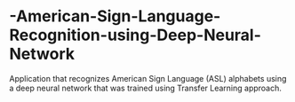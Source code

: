 # -American-Sign-Language-Recognition-using-Deep-Neural-Network
Application that recognizes American Sign Language (ASL) alphabets using a deep neural network that was trained using Transfer Learning approach.
